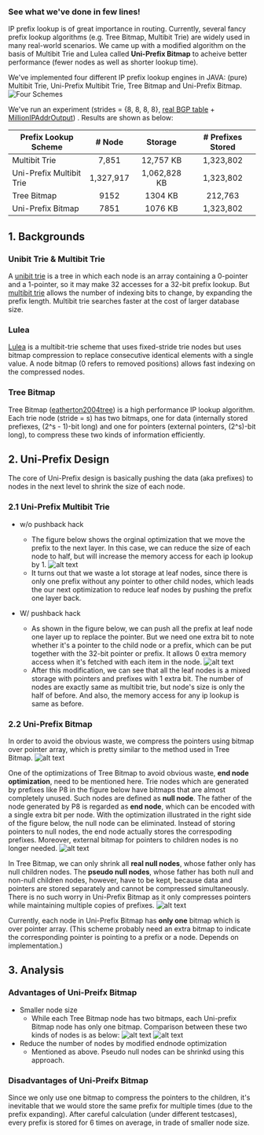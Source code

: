 
### See what we've done in few lines!
IP prefix lookup is of great importance in routing. Currently, several fancy prefix lookup algorithms (e.g. Tree Bitmap, Multibit Trie) are widely used in many real-world scenarios. We came up with a modified algorithm on the basis of Multibit Trie and Lulea called **Uni-Prefix Bitmap** to acheive better performance (fewer nodes as well as shorter lookup time). 

We've implemented four different IP prefix lookup engines in JAVA: (pure) Multibit Trie, Uni-Prefix Multibit Trie, Tree Bitmap and Uni-Prefix Bitmap.
![](https://github.com/johnwenjunwu/proj216/blob/master/figures/FourSchemes.png?raw=true "Four Schemes")

We've run an experiment (strides = {8, 8, 8, 8}, [real BGP table](http://bgp.potaroo.net/as2.0/bgptable.txt) + [MillionIPAddrOutput](https://github.com/johnwenjunwu/proj216/blob/master/MillionIPAddrOutput.txt)) . Results are shown as below:

| Prefix Lookup Scheme | # Node  |  Storage  | # Prefixes Stored|
| ------------- |:-----:|:-----:|:------:|
| Multibit Trie      | 7,851 | 12,757 KB | 1,323,802 |
| Uni-Prefix Multibit Trie      | 1,327,917      | 1,062,828 KB | 1,323,802 |
| Tree Bitmap | 9152      | 1304 KB | 212,763 |
| Uni-Prefix Bitmap | 7851      |  1076 KB | 1,323,802 |


## 1. Backgrounds
### Unibit Trie & Multibit Trie
A [unibit trie](https://raminaji.wordpress.com/unibit-tries/) is a tree in which each node is an array containing a 0-pointer and a 1-pointer, so it may make 32 accesses for a 32-bit prefix lookup. But [multibit trie](https://raminaji.wordpress.com/multibit-tries/) allows the number of indexing bits to change, by expanding the prefix length. Multibit trie searches faster at the cost of larger database size.
### Lulea
[Lulea](https://en.wikipedia.org/wiki/Lule%C3%A5_algorithm) is a multibit-trie scheme that uses fixed-stride trie nodes but uses bitmap compression to replace consecutive identical elements with a single value. A node bitmap (0 refers to removed positions) allows fast indexing on the compressed nodes.
### Tree Bitmap
Tree Bitmap ([eatherton2004tree](http://cseweb.ucsd.edu/~varghese/PAPERS/ccr2004.pdf)) is a high performance IP lookup algorithm. Each trie node (stride = s) has two bitmaps, one for data (internally stored prefiexes, (2^s - 1)-bit long) and one for pointers (external pointers, (2^s)-bit long), to compress these two kinds of information efficiently. 

## 2. Uni-Prefix Design
The core of Uni-Prefix design is basically pushing the data (aka prefixes) to nodes in the next level to shrink the size of each node.
### 2.1 Uni-Prefix Multibit Trie 
- w/o pushback hack
    - The figure below shows the orginal optimization that we move the prefix to the next layer. In this case, we can reduce the size of each node to half, but will increase the memory access for each ip lookup by 1. ![alt text](https://github.com/johnwenjunwu/proj216/blob/master/figures/Uniprefix.png?raw=true "Original Uni-Prefix")
    - It turns out that we waste a lot storage at leaf nodes, since there is only one prefix without any pointer to other child nodes, which leads the our next optimization to reduce leaf nodes by pushing the prefix one layer back.
        
- W/ pushback hack
    - As shown in the figure below, we can push all the prefix at leaf node one layer up to replace the pointer. But we need one extra bit to note whether it's a pointer to the child node or a prefix, which can be put together with the 32-bit pointer or prefix. It allows 0 extra memory access when it's fetched with each item in the node. ![alt text](https://github.com/johnwenjunwu/proj216/blob/master/figures/UniprefixWithPushBack.png?raw=true "Original Uni-Prefix") 
    - After this modification, we can see that all the leaf nodes is a mixed storage with pointers and prefixes with 1 extra bit. The number of nodes are exactly same as multibit trie, but node's size is only the half of before. And also, the memory access for any ip lookup is same as before.

### 2.2 Uni-Prefix Bitmap
In order to avoid the obvious waste, we compress the pointers using bitmap over pointer array, which is pretty similar to the method used in Tree Bitmap. 
![alt text](https://github.com/johnwenjunwu/proj216/blob/master/figures/UniPrefixBitmap.png?raw=true "UniPrefixBitmap")

One of the optimizations of Tree Bitmap to avoid obvious waste, **end node optimization**, need to be mentioned here. Trie nodes which are generated by prefixes like P8 in the figure below have bitmaps that are almost completely unused. Such nodes are defined as **null node**. The father of the node generated by P8 is regarded as **end node**, which can be encoded with a single extra bit per node. With the optimization illustrated in the right side of the figure below, the null node can be eliminated. Instead of storing pointers to null nodes, the end node actually stores the correspoding prefixes. Moreover, external bitmap for pointers to children nodes is no longer needed.
![alt text](https://github.com/johnwenjunwu/proj216/blob/master/figures/EndNodeOptimization.png?raw=true "end node optimization")

In Tree Bitmap, we can only shrink all **real null nodes**, whose father only has null children nodes. The **pseudo null nodes**, whose father has both null and non-null children nodes, however, have to be kept, because data and pointers are stored separately and cannot be compressed simultaneously. There is no such worry in Uni-Prefix Bitmap as it only compresses pointers while maintaining multiple copies of prefixes.
![alt text](https://github.com/johnwenjunwu/proj216/blob/master/figures/Real_vs_PseudoNullNode.png?raw=true "Real vs Pseudo Null Node")

Currently, each node in Uni-Prefix Bitmap has **only one** bitmap which is over pointer array. (This scheme probably need an extra bitmap to indicate the corresponding pointer is pointing to a prefix or a node. Depends on implementation.) 

## 3. Analysis
### Advantages of Uni-Preifx Bitmap
- Smaller node size
    - While each Tree Bitmap node has two bitmaps, each Uni-prefix Bitmap node has only one bitmap. Comparison between these two kinds of nodes is as below:
![alt text](https://github.com/johnwenjunwu/proj216/blob/master/figures/TreeBitmapNodeStructure.png?raw=true "Tree Bitmap Node")
![alt text](https://github.com/johnwenjunwu/proj216/blob/master/figures/UniPrefixBitmapNodeStructure.png?raw=true "UniPrefix Bitmap Node")
- Reduce the number of nodes by modified endnode optimization
    - Mentioned as above. Pseudo null nodes can be shrinkd using this approach.

### Disadvantages of Uni-Preifx Bitmap
Since we only use one bitmap to compress the pointers to the children, it's inevitable that we would store the same prefix for multiple times (due to the prefix expanding). After careful calculation (under different testcases), every prefix is stored for 6 times on average, in trade of smaller node size. 
